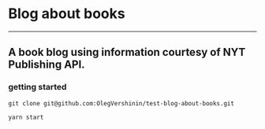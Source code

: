 # Blog about books

___
## A book blog using information courtesy of NYT Publishing API.

### getting started

```
git clone git@github.com:OlegVershinin/test-blog-about-books.git
```
```
yarn start
```
